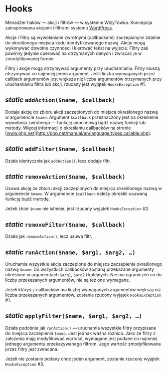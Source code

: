 Hooks
===

Menadżer haków — akcji i filtrów — w systemie WizyTówka. Koncepcja zainspirowana akcjami i filtrami systemu [WordPress](https://codex.wordpress.org/Plugin_API).

Akcje i filtry są wywołaniami zwrotnymi (callbackami) zaczepianymi zdalnie do określonego miejsca kodu identyfikowanego nazwą. Akcje mogą wykonywać dowolne czynności i kierować tekst na wyjście. Filtry zaś powinny jedynie operować na otrzymanych danych i zwracać je w zmodyfikowanej formie.

Filtry i akcje mogą otrzymywać argumenty przy uruchamianiu. Filtry muszą otrzymywać co najmniej jeden argument. Jeśli liczba wymaganych przez callback argumentów jest większa niż liczba argumentów otrzymanych przy uruchamianiu filtra lub akcji, rzucany jest wyjątek `HooksException` #1.

## *static* `addAction($name, $callback)`

Dodaje akcję do zbioru akcji zaczepionych do miejsca określonego nazwą w argumencie `$name`. Argument `$callback` przeznaczony jest na określenie wywołania zwrotnego — funkcję anonimową bądź nazwę funkcji lub metody. Więcej informacji o określaniu callbacków na stronie [www.php.net](http://php.net/manual/en/language.types.callable.php).

## *static* `addFilter($name, $callback)`

Działa identycznie jak `addAction()`, lecz dodaje filtr.

## *static* `removeAction($name, $callback)`

Usuwa akcję ze zbioru akcji zaczepionych do miejsca określonego nazwą w argumencie `$name`. W argumencie `$callback` należy określić usuwaną funkcję bądź metodę.

Jeżeli zbiór `$name` nie istnieje, jest rzucany wyjątek `HooksException` #2.

## *static* `removeFilter($name, $callback)`

Działa jak `removeAction()`, lecz usuwa filtr.

## *static* `runAction($name, $arg1, $arg2, …)`

Uruchamia wszystkie akcje zaczepione do miejsca zaczepienia określonego nazwą `$name`. Do wszystkich callbacków zostaną przekazane argumenty określone w argumentach `$arg1`, `$arg2` i kolejnych. Nie ma ograniczeń co do liczby przekazanych argumentów, nie są też one wymagane.

Jeżeli któryś z callbacków ma liczbę wymaganych argumentów większą niż liczba przekazanych argumentów, zostanie rzucony wyjątek `HooksException` #1.

## *static* `applyFilter($name, $arg1, $arg2, …)`

Działa podobnie jak `runAction()` — uruchamia wszystkie filtry przypisane do miejsca zaczepienia `$name`. Jest jednak ważna różnica. Jako że filtry z założenia mają modyfikować wartość, wymagane jest podane co najmniej jednego argumentu przekazywanego filtrom. Jego wartość zmodyfikowana przez filtry jest zwracana.

Jeżeli nie zostanie podany choć jeden argument, zostanie rzucony wyjątek `HooksException` #3.